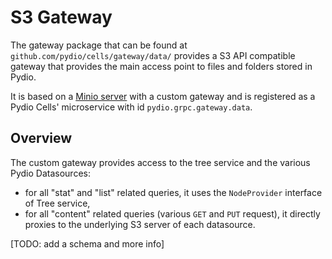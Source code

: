 # S3 Gateway

The gateway package that can be found at `github.com/pydio/cells/gateway/data/` provides a S3 API compatible gateway that provides the main access point to files and folders stored in Pydio.

It is based on a [Minio server](https://minio.io/) with a custom gateway and is registered as a Pydio Cells' microservice with id `pydio.grpc.gateway.data`.

## Overview

The custom gateway provides access to the tree service and the various Pydio Datasources:

- for all "stat" and "list" related queries, it uses the `NodeProvider` interface of Tree service,
- for all "content" related queries (various `GET` and `PUT` request), it directly proxies to the underlying S3 server of each datasource.

[TODO: add a schema and more info]